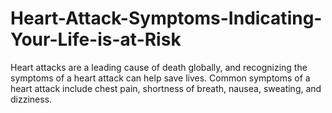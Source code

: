 # Heart-Attack-Symptoms-Indicating-Your-Life-is-at-Risk
Heart attacks are a leading cause of death globally, and recognizing the symptoms of a heart attack can help save lives. Common symptoms of a heart attack include chest pain, shortness of breath, nausea, sweating, and dizziness.
